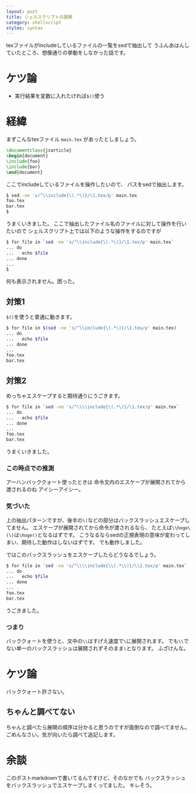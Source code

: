 ```yaml
---
layout: post
title: シェルスクリプトの展開
category: shellscript
styles: syntax
---
```

texファイルがincludeしているファイルの一覧をsedで抽出して
うふんあはんしていたところ、想像通りの挙動をしなかった話です。


ケツ論
========
- 実行結果を変数に入れたければ`$()`使う


経緯
========
まずこんなtexファイル `main.tex` があったとしましょう。

```tex
\documentclass{jsarticle}
\begin{document}
\include{foo}
\include{bar}
\end{document}
```

ここでincludeしているファイルを操作したいので、
パスをsedで抽出します。

```sh
$ sed -ne 's/^\\include{\(.*\)}/\1.tex/p' main.tex
foo.tex
bar.tex
$
```

うまくいきました。
ここで抽出したファイル名のファイルに対して操作を行いたいので
シェルスクリプト上では以下のような操作をするのですが

```sh
$ for file in `sed -ne 's/^\\include{\(.*\)}/\1.tex/p' main.tex`
... do
...   echo $file
... done
... 
$
```

何も表示されません。困った。


対策1
--------
`$()`を使うと普通に動きます。

```sh
$ for file in $(sed -ne 's/^\\include{\(.*\)}/\1.tex/p' main.tex)
... do
...   echo $file
... done
... 
foo.tex
bar.tex
```

対策2
--------
めっちゃエスケープすると期待通りにうごきます。

```sh
$ for file in `sed -ne 's/^\\\\include{\(.*\)}/\1.tex/p' main.tex`
... do
...   echo $file
... done
... 
foo.tex
bar.tex
```

うまくいきました。

### この時点での推測
アーハンバッククォート使ったときは
命令文内のエスケープが展開されてから渡されるのね
アイシーアイシー。

### 気づいた
上の抽出パターンですが、後半の`\(`などの部分はバックスラッシュエスケープしてません。
エスケープが展開されてから命令が渡されるなら、
たとえば`\\hoge\(\)`は`\hoge()`となるはずです。
こうなるならsedの正規表現の意味が変わってしまい、期待した動作はしないはずです。
でも動作しました。

ではこのバックスラッシュをエスケープしたらどうなるでしょう。

```sh
$ for file in `sed -ne 's/^\\\\include{\\(.*\\)}/\\1.tex/p' main.tex`
... do
...   echo $file
... done
... 
foo.tex
bar.tex
```

うごきました。

### つまり
バッククォートを使うと、文中の`\\`はすげえ速度で`\`に展開されます。
でも`\\`でない単一のバックスラッシュは展開されずそのまま`\`となります。
ふざけんな。

ケツ論
========
バッククォート許さない。

ちゃんと調べてない
--------
ちゃんと調べたら展開の順序は分かると思うのですが面倒なので調べてません。
ごめんなさい。気が向いたら調べて追記します。

余談
========
このポストmarkdownで書いてるんですけど、そのなかでも
バックスラッシュをバックスラッシュでエスケープしまくってました。
キレそう。
